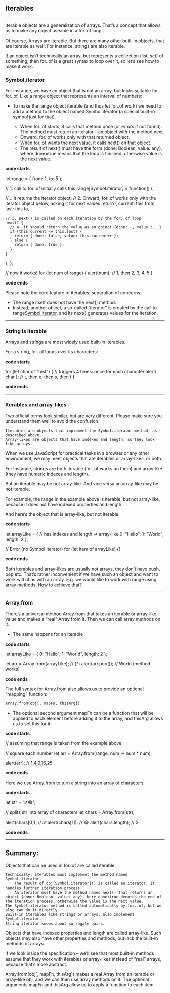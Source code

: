 ## Iterables

---

Iterable objects are a generalization of arrays. That’s a concept that allows us to make any object useable in a for..of loop.

Of course, Arrays are iterable. But there are many other built-in objects, that are iterable as well. For instance, strings are also iterable.

If an object isn’t technically an array, but represents a collection (list, set) of something, then for..of is a great syntax to loop over it, so let’s see how to make it work.

### Symbol.iterator

For instance, we have an object that is not an array, but looks suitable for for..of.
Like a range object that represents an interval of numbers:

- To make the range object iterable (and thus let for..of work) we need to add a method to the object named Symbol.iterator (a special built-in symbol just for that).

  - When for..of starts, it calls that method once (or errors if not found). The method must return an iterator – an object with the method next.
  - Onward, for..of works only with that returned object.
  - When for..of wants the next value, it calls next() on that object.
  - The result of next() must have the form {done: Boolean, value: any}, where done=true means that the loop is finished, otherwise value is the next value.

**code starts**

let range = {
from: 1,
to: 5
};

// 1. call to for..of initially calls this
range[Symbol.iterator] = function() {

// ...it returns the iterator object:
// 2. Onward, for..of works only with the iterator object below, asking it for next values
return {
current: this.from,
last: this.to,

    // 3. next() is called on each iteration by the for..of loop
    next() {
      // 4. it should return the value as an object {done:.., value :...}
      if (this.current <= this.last) {
        return { done: false, value: this.current++ };
      } else {
        return { done: true };
      }
    }

};
};

// now it works!
for (let num of range) {
alert(num); // 1, then 2, 3, 4, 5
}

**code ends**

Please note the core feature of iterables: separation of concerns.

- The range itself does not have the next() method.
- Instead, another object, a so-called “iterator” is created by the call to range[Symbol.iterator](), and its next() generates values for the iteration.

---

### String is iterable

Arrays and strings are most widely used built-in iterables.

For a string, for..of loops over its characters:

**code starts**

for (let char of "test") {
// triggers 4 times: once for each character
alert( char ); // t, then e, then s, then t
}

**code ends**

---

### Iterables and array-likes

Two official terms look similar, but are very different. Please make sure you understand them well to avoid the confusion.

    Iterables are objects that implement the Symbol.iterator method, as described above.
    Array-likes are objects that have indexes and length, so they look like arrays.

When we use JavaScript for practical tasks in a browser or any other environment, we may meet objects that are iterables or array-likes, or both.

For instance, strings are both iterable (for..of works on them) and array-like (they have numeric indexes and length).

But an iterable may be not array-like. And vice versa an array-like may be not iterable.

For example, the range in the example above is iterable, but not array-like, because it does not have indexed properties and length.

And here’s the object that is array-like, but not iterable:

**code starts**

let arrayLike = { // has indexes and length => array-like
0: "Hello",
1: "World",
length: 2
};

// Error (no Symbol.iterator)
for (let item of arrayLike) {}

**code ends**

Both iterables and array-likes are usually not arrays, they don’t have push, pop etc. That’s rather inconvenient if we have such an object and want to work with it as with an array. E.g. we would like to work with range using array methods. How to achieve that?

---

### Array.from

There’s a universal method Array.from that takes an iterable or array-like value and makes a “real” Array from it. Then we can call array methods on it.

- The same happens for an iterable

**code starts**

let arrayLike = {
0: "Hello",
1: "World",
length: 2
};

let arr = Array.from(arrayLike); // (\*)
alert(arr.pop()); // World (method works)

**code ends**

The full syntax for Array.from also allows us to provide an optional “mapping” function:

`Array.from(obj[, mapFn, thisArg])`

- The optional second argument mapFn can be a function that will be applied to each element before adding it to the array, and thisArg allows us to set this for it.

**code starts**

// assuming that range is taken from the example above

// square each number
let arr = Array.from(range, num => num \* num);

alert(arr); // 1,4,9,16,25

**code ends**

Here we use Array.from to turn a string into an array of characters:

**code starts**

let str = '𝒳😂';

// splits str into array of characters
let chars = Array.from(str);

alert(chars[0]); // 𝒳
alert(chars[1]); // 😂
alert(chars.length); // 2

**code ends**

---

## Summary:

Objects that can be used in for..of are called iterable.

    Technically, iterables must implement the method named Symbol.iterator.
        The result of obj[Symbol.iterator]() is called an iterator. It handles further iteration process.
        An iterator must have the method named next() that returns an object {done: Boolean, value: any}, here done:true denotes the end of the iteration process, otherwise the value is the next value.
    The Symbol.iterator method is called automatically by for..of, but we also can do it directly.
    Built-in iterables like strings or arrays, also implement Symbol.iterator.
    String iterator knows about surrogate pairs.

Objects that have indexed properties and length are called array-like. Such objects may also have other properties and methods, but lack the built-in methods of arrays.

If we look inside the specification – we’ll see that most built-in methods assume that they work with iterables or array-likes instead of “real” arrays, because that’s more abstract.

Array.from(obj[, mapFn, thisArg]) makes a real Array from an iterable or array-like obj, and we can then use array methods on it. The optional arguments mapFn and thisArg allow us to apply a function to each item.
